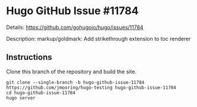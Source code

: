# Hugo GitHub Issue #11784

Details: <https://github.com/gohugoio/hugo/issues/11784>

Description: markup/goldmark: Add strikethrough extension to toc renderer

## Instructions

Clone this branch of the repository and build the site.

```text
git clone --single-branch -b hugo-github-issue-11784 https://github.com/jmooring/hugo-testing hugo-github-issue-11784
cd hugo-github-issue-11784
hugo server
```
